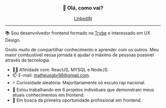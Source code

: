 <h3 align="center">👋 Olá, como vai? </h3>
<p align="center">
  <a href="https://www.linkedin.com/in/matheusgb/">LinkedIN</a>
</p>

---
📚 Sou desenvolvedor frontend formado na <a href="https://www.betrybe.com">Trybe</a> e interessado em UX Design. 

Gosto muito de compartilhar conhecimento e aprender com os outros. Meu maior combustível nessa jornada é ajudar o máximo de pessoas possível através da tecnologia.

- 🧑‍💻 Afinidade com: ReactJS, MYSQL e NodeJS.
- 📫 E-mail: matheusgbr98@gmail.com.
- ⚡ Curiosidade aleatória: Majoritariamente só escuto rap nacional.
- 🔭 Estou trabalhando em 6 projetos individuais que demonstram meus atuais conhecimentos em frontend.
- 🚀 Em busca da primeira oportunidade profissional em frontend.
